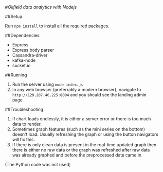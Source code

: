 #*Oilfield data analytics with Nodejs*

##Setup

Run `npm install` to install all the required packages.

##Dependencies

* Express
* Express body parser
* Cassandra-driver
* kafka-node
* socket.io

##Running

1. Run the server using `node index.js`
2. In any web browser (preferrably a modern browser), navigate to `http://129.207.46.225:8004` and you should see the landing admin page.

##Troubleshooting

1. If chart loads endlessly, it is either a server error or there is too much data to render.
2. Sometimes graph features (such as the mini series on the bottom) doesn't load. Usually refreshing the graph or using the button navigators will fix this. 
3. If there is only clean data is present in the real-time updated graph then there is either no raw data or the graph was refreshed after raw data was already graphed and before the preprocessed data came in.

(The Python code was not used)
